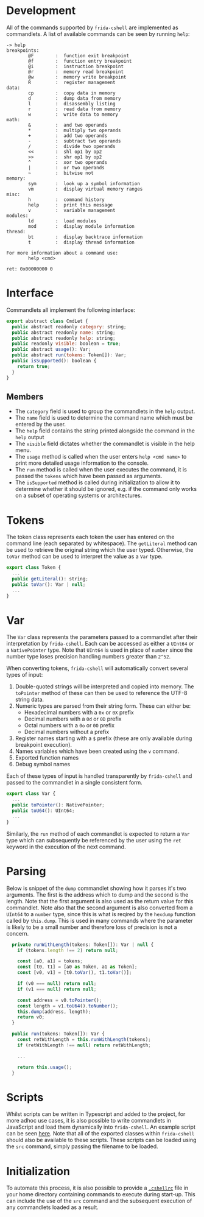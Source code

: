 # Development
All of the commands supported by `frida-cshell` are implemented as commandlets. A list of available commands can be seen by running `help`:
```
-> help
breakpoints:
        @F        :  function exit breakpoint
        @f        :  function entry breakpoint
        @i        :  instruction breakpoint
        @r        :  memory read breakpoint
        @w        :  memory write breakpoint
        R         :  register management
data:
        cp        :  copy data in memory
        d         :  dump data from memory
        l         :  disassembly listing
        r         :  read data from memory
        w         :  write data to memory
math:
        &         :  and two operands
        *         :  multiply two operands
        +         :  add two operands
        -         :  subtract two operands
        /         :  divide two operands
        <<        :  shl op1 by op2
        >>        :  shr op1 by op2
        ^         :  xor two operands
        |         :  or two operands
        ~         :  bitwise not
memory:
        sym       :  look up a symbol information
        vm        :  display virtual memory ranges
misc:
        h         :  command history
        help      :  print this message
        v         :  variable management
modules:
        ld        :  load modules
        mod       :  display module information
thread:
        bt        :  display backtrace information
        t         :  display thread information

For more information about a command use:
        help <cmd>

ret: 0x00000000 0
```
# Interface
Commandlets all implement the following interface:
```js
export abstract class CmdLet {
  public abstract readonly category: string;
  public abstract readonly name: string;
  public abstract readonly help: string;
  public readonly visible: boolean = true;
  public abstract usage(): Var;
  public abstract run(tokens: Token[]): Var;
  public isSupported(): boolean {
    return true;
  }
}
```
## Members
* The `category` field is used to group the commandlets in the `help` output.
* The `name` field is used to determine the command name which must be entered by the user.
* The `help` field contains the string printed alongside the command in the `help` output
* The `visible` field dictates whether the commandlet is visible in the help menu.
* The `usage` method is called when the user enters `help <cmd name>` to print more detailed usage information to the console.
* The `run` method is called when the user executes the command, it is passed the `tokens` which have been passed as arguments.
* The `isSupported` method is called during initialization to allow it to determine whether it should be ignored, e.g. if the command only works on a subset of operating systems or architectures.

# Tokens
The token class represents each token the user has entered on the command line (each separated by whitespace). The `getLiteral` method can be used to retrieve the original string which the user typed. Otherwise, the `toVar` method can be used to interpret the value as a `Var` type.
```js
export class Token {
  ...
  public getLiteral(): string;
  public toVar(): Var | null;
  ...
}
```

# Var
The `Var` class represents the parameters passed to a commandlet after their interpretation by `frida-cshell`. Each can be accessed as either a `UInt64` or a `NativePointer` type. Note that `UInt64` is used in place of `number` since the number type loses precision handling numbers greater than `2^52`.

When converting tokens, `frida-cshell` will automatically convert several types of input:
1. Double-quoted strings will be interpreted and copied into memory. The `toPointer` method of these can then be used to reference the UTF-8 string data.
2. Numeric types are parsed from their string form. These can either be:
   * Hexadecimal numbers with a `0x` or `0X` prefix
   * Decimal numbers with a `0d` or `0D` prefix
   * Octal numbers with a `0o` or `0O` prefix
   * Decimal numbers without a prefix
3. Register names starting with a `$` prefix (these are only available during breakpoint execution).
4. Names variables which have been created using the `v` command.
5. Exported function names
6. Debug symbol names

Each of these types of input is handled transparently by `frida-cshell` and passed to the commandlet in a single consistent form.

```js
export class Var {
  ...
  public toPointer(): NativePointer;
  public toU64(): UInt64;
  ...
}
```

Similarly, the `run` method of each commandlet is expected to return a `Var` type which can subsequently be referenced by the user using the `ret` keyword in the execution of the next command.

# Parsing
Below is snippet of the `dump` commandlet showing how it parses it's two arguments. The first is the address which to dump and the second is the length. Note that the first argument is also used as the return value for this commandlet. Note also that the second argument is also converted from a `UInt64` to a `number` type, since this is what is reqired by the `hexdump` function called by `this.dump`. This is used in many commands where the parameter is likely to be a small number and therefore loss of precision is not a concern.
```js
  private runWithLength(tokens: Token[]): Var | null {
    if (tokens.length !== 2) return null;

    const [a0, a1] = tokens;
    const [t0, t1] = [a0 as Token, a1 as Token];
    const [v0, v1] = [t0.toVar(), t1.toVar()];

    if (v0 === null) return null;
    if (v1 === null) return null;

    const address = v0.toPointer();
    const length = v1.toU64().toNumber();
    this.dump(address, length);
    return v0;
  }

  public run(tokens: Token[]): Var {
    const retWithLength = this.runWithLength(tokens);
    if (retWithLength !== null) return retWithLength;

    ...

    return this.usage();
  }
```
# Scripts
Whilst scripts can be written in Typescript and added to the project, for more adhoc use cases, it is also possible to write commandlets in JavaScript and load them dynamically into `frida-cshell`. An example script can be seen [here](src.js). Note that all of the exported classes within `frida-cshell` should also be available to these scripts. These scripts can be loaded using the `src` command, simply passing the filename to be loaded.

# Initialization
To automate this process, it is also possible to provide a [`.cshellrc`](assets/initrd/.cshellrc) file in your home directory containing commands to execute during start-up. This can include the use of the `src` command and the subsequent execution of any commandlets loaded as a result.
